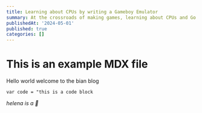 ```yaml
---
title: Learning about CPUs by writing a Gameboy Emulator
summary: At the crossroads of making games, learning about CPUs and Go there is the will to create a gameboy emulator
publishedAt: '2024-05-01'
published: true
categories: []
---
```


# This is an example MDX file

Hello world welcome to the bian blog

```
var code = "this is a code block
```

_helena is a 🍕_
